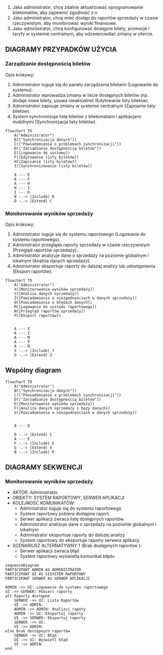 1. Jako administrator, chcę zdalnie aktualizować oprogramowanie biletomatów,
aby zapewnić zgodność z n
2. Jako administrator, chcę mieć dostęp do raportów sprzedaży w czasie 
rzeczywistym, aby monitorować wyniki finansowe. 
3. Jako administrator, chcę konfigurować dostępne bilety, promocje i taryfy w 
systemie centralnym, aby odzwierciedlać zmiany w ofercie. 

## DIAGRAMY PRZYPADKÓW UŻYCIA
### Zarządzanie dostępnością biletów

Opis krokowy:
1. Administrator loguje się do panelu zarządzania biletami (Logowanie do
systemu).
2. Administrator wprowadza zmiany w liście dostępnych biletów (np. dodaje nowe
bilety, usuwa nieaktualne) (Edytowanie listy biletów).
3. Administrator zapisuje zmiany w systemie centralnym (Zapisanie listy biletów).
4. System synchronizuje listę biletów z biletomatami i aplikacjami mobilnymi
(Synchronizacja listy biletów).

```mermaid
flowchart TD
    A("Administrator")
    B(["Synchronizacja danych"])
    C(["Powiadomienie o problemach synchronizacji"])
    D(["Zarządzanie dostępnością biletów"])
    E([Logowanie do systemu])
    F([Edytowanie listy biletów])
    H([Zapisanie listy biletów])
    I([Synchronizowanie listy biletów])

    A --- E
    A --- F
    A --- H
    H --- I
    I --- D
    B -.-> |Include| D
    D -.-> |Extend| C
```
### Monitorowanie wyników sprzedaży

Opis krokowy:
1. Administrator loguje się do systemu raportowego (Logowanie do systemu
raportowego).
2. Administrator przegląda raporty sprzedaży w czasie rzeczywistym (Przegląd
raportów sprzedaży).
3. Administrator analizuje dane o sprzedaży na poziomie globalnym i lokalnym
(Analiza danych sprzedaży).
4. Administrator eksportuje raporty do dalszej analizy lub udostępnienia (Eksport
raportów).


```mermaid
flowchart TD
    A("Administrator")
    X([Monitorowanie wyników sprzedaży])
    Y([Analiza danych sprzedaży])
    Z([Powiadomienie o niezgodnościach w danych sprzedaży])
    O([Powiadomienie o błędach danych])
    M([Logowanie do systemu raportowego])
    N([Przegląd raportów sprzedaży])
    P([Eksport raportów])


    A --- X
    A --- Z
    A --- M
    A --- P
    A --- N
    X -.-> |Include| Y
    O -.-> |Extend| Z
```

## Wspólny diagram
```mermaid
flowchart TD
    A("Administrator")
    B(["Synchronizacja danych"])
    C(["Powiadomienie o problemach synchronizacji"])
    D(["Zarządzanie dostępnością biletów"])
    E([Monitorowanie wyników sprzedaży])
    F([Analiza danych sprzedaży z bazy danych])
    G([Powiadomienie o niezgodnościach w danych sprzedaży])

    
    A --- D

    D -.-> |Extend| C
    A --- E
    F -.-> |Include| E
    G -.-> |Extend| E
    B -.-> |Include| D
```

## DIAGRAMY SEKWENCJI
### Monitorowanie wyników sprzedaży
- AKTOR: Administrator.
- OBIEKTY: SYSTEM RAPORTOWY, SERWER APLIKACJI
- KOLEJNOŚĆ KOMUNIKATÓW:
    - Administrator loguje się do systemu raportowego
    - System raportowy pobiera dostępne raport.
    - Serwer aplikacji zwraca listę dostępnych raportów.
    - Administrator analizuje dane o sprzedaży na poziomie globalnym i lokalnym 
    - Administrator eksportuje raporty do dalszej analizy 
    - System raportowy do eksportuje raporty serwera aplikacji
- SCENARIUSZ ALTERNATYWNY 1 (Brak dostępnych raportów ):
    - Serwer aplikacji zwraca błąd
    - System raportowy wyświetla komunikat błędu

```mermaid
sequenceDiagram
PARTICIPANT ADMIN AS ADMINISTRATOR
PARTICIPANT UI AS SISYSTEM RAPORTOWY
PARTICIPANT SERWER AS SERWER APLIKACJI

ADMIN ->> UI: Logowanie do systemu raportowego
UI ->> SERWER: Pobierz raporty
alt Raporty dostępne
    SERWER ->> UI: Lista Raportów
    UI ->> ADMIN: 
    ADMIN ->> ADMIN: Analizuj rapoty
    ADMIN ->> UI: Eksportuj raporty
    UI ->> SERWER: Eksportuj raporty
    SERWER ->> UI: 
    UI ->> ADMIN: 
else Brak dostępnych raportów 
    SERWER ->> UI: Błąd
    UI ->> UI: Wyświetl błąd
    UI ->> ADMIN: 
end
```
